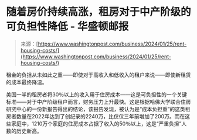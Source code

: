 <!--yml

分类：未分类

日期：2024-05-27 15:20:54

-->

# 随着房价持续高涨，租房对于中产阶级的可负担性降低 - 华盛顿邮报

> 来源：[https://www.washingtonpost.com/business/2024/01/25/rent-housing-costs/](https://www.washingtonpost.com/business/2024/01/25/rent-housing-costs/)

租金的负担从未如此之重——即使对于高收入和低收入的租户来说——即使新租赁的成本最终降温。

美国一半的租房者将30％以上的收入用于住房成本——这是可负担性的一个关键标准——对于中产阶级租户而言，财务压力上升最快。这是根据哈佛大学联合住房研究中心的一份新报告得出的结论，该报告发现，被认为是“成本负担重”的这类租房者数量在2022年达到了创纪录的2240万，比仅仅三年前增加了200万。而在这些家庭中，1210万个家庭的住房成本占据了收入的50％以上，这是“严重负担”人数的历史新高。
